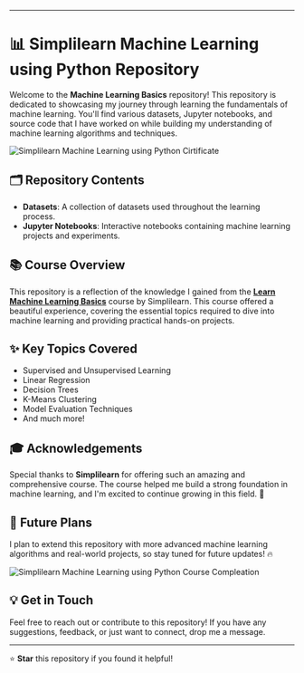 
----

# **📊 Simplilearn Machine Learning using Python Repository**

Welcome to the **Machine Learning Basics** repository! This repository is dedicated to showcasing my journey through learning the fundamentals of machine learning. You'll find various datasets, Jupyter notebooks, and source code that I have worked on while building my understanding of machine learning algorithms and techniques.

![Simplilearn Machine Learning using Python Cirtificate](https://github.com/user-attachments/assets/82ca41ca-2050-49a9-8fd2-d45f6a045a7b)

## 🗂️ Repository Contents

- **Datasets**: A collection of datasets used throughout the learning process.
- **Jupyter Notebooks**: Interactive notebooks containing machine learning projects and experiments.

## **📚 Course Overview**

This repository is a reflection of the knowledge I gained from the **[Learn Machine Learning Basics](https://www.simplilearn.com/learn-machine-learning-basics-skillup)** course by Simplilearn. This course offered a beautiful experience, covering the essential topics required to dive into machine learning and providing practical hands-on projects.

## **✨ Key Topics Covered**

- Supervised and Unsupervised Learning
- Linear Regression
- Decision Trees
- K-Means Clustering
- Model Evaluation Techniques
- And much more!

## **🎓 Acknowledgements**

Special thanks to **Simplilearn** for offering such an amazing and comprehensive course. The course helped me build a strong foundation in machine learning, and I'm excited to continue growing in this field. 🙏

## **🚀 Future Plans**

I plan to extend this repository with more advanced machine learning algorithms and real-world projects, so stay tuned for future updates! 🔥

![Simplilearn Machine Learning using Python Course Compleation](https://github.com/user-attachments/assets/739c8994-1571-4d83-aa46-2fddab0c2a6a)


## **💡 Get in Touch**

Feel free to reach out or contribute to this repository! If you have any suggestions, feedback, or just want to connect, drop me a message.

---

⭐ **Star** this repository if you found it helpful!

